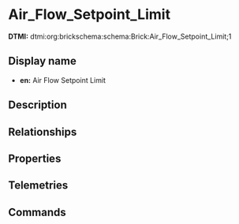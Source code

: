 # Air_Flow_Setpoint_Limit
**DTMI:** dtmi:org:brickschema:schema:Brick:Air_Flow_Setpoint_Limit;1
## Display name
- **en:** Air Flow Setpoint Limit
## Description
## Relationships
## Properties
## Telemetries
## Commands
